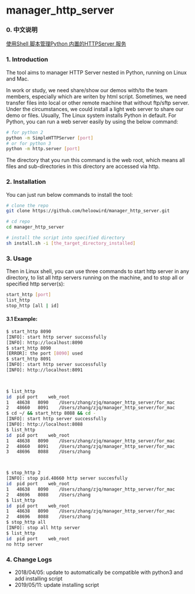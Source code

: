 # manager_http_server

### 0. 中文说明

[使用Shell 脚本管理Python 内置的HTTPServer 服务](http://heloowird.com/2016/02/21/manager_python_http_server/)

### 1. Introduction

The tool aims to manager HTTP Server nested in Python, running on Linux and Mac.

In work or study, we need share/show our demos with/to the team members, especially which are writen by html script. Sometimes, we need transfer files into local or other remote machine that without ftp/sftp server. Under the circumstances, we could install a light web server to share our demo or files. 
Usually, The Linux system installs Python in default. For Python, you can run a web server easily by using the below command:
```Bash
# for python 2
python -m SimpleHTTPServer [port]
# or for python 3
python -m http.server [port]
```

The directory that you run this command is the web root, which means all files and sub-directories in this directory are accessed via http.

### 2. Installation

You can just run below commands to install the tool:
```Bash
# clone the repo
git clone https://github.com/heloowird/manager_http_server.git

# cd repo
cd manager_http_server

# install the script into specified directory
sh install.sh -i [the_target_directory_installed]
```

### 3. Usage

Then in Linux shell, you can use three commands to start http server in any directory, to list all http servers running on the machine, and to stop all or specified http server(s):
```Bash
start_http [port]
list_http
stop_http [all | id]
```

#### 3.1 Example:

```Bash
$ start_http 8090
[INFO]: start http server successfully
[INFO]: http://localhost:8090
$ start_http 8090
[ERROR]: the port [8090] used
$ start_http 8091
[INFO]: start http server successfully
[INFO]: http://localhost:8091
 


$ list_http 
id	pid	port	web_root
1	48638	8090	/Users/zhang/zjq/manager_http_server/for_mac
2	48660	8091	/Users/zhang/zjq/manager_http_server/for_mac
$ cd ~/ && start_http 8088 && cd -
[INFO]: start http server successfully
[INFO]: http://localhost:8088
$ list_http 
id	pid	port	web_root
1	48638	8090	/Users/zhang/zjq/manager_http_server/for_mac
2	48660	8091	/Users/zhang/zjq/manager_http_server/for_mac
3	48696	8088	/Users/zhang



$ stop_http 2
[INFO]: stop pid.48660 http server succesfully
id	pid	port	web_root
1	48638	8090	/Users/zhang/zjq/manager_http_server/for_mac
2	48696	8088	/Users/zhang
$ list_http 
id	pid	port	web_root
1	48638	8090	/Users/zhang/zjq/manager_http_server/for_mac
2	48696	8088	/Users/zhang
$ stop_http all
[INFO]: stop all http server
$ list_http 
id	pid	port	web_root
no http server
```

### 4. Change Logs
+ 2018/04/05: update to automatically be compatible with python3
				and	add installing script
+ 2019/05/11: update installing script
